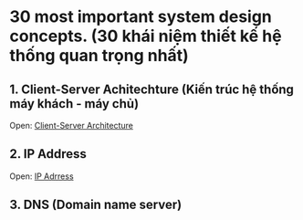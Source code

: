 # 30 most important system design concepts. (30 khái niệm thiết kế hệ thống quan trọng nhất)

## 1. Client-Server Achitechture (Kiến trúc hệ thống máy khách - máy chủ)

Open: [Client-Server Architecture](./2_client_server_architecture.md)

## 2. IP Address

Open: [IP Adrress](./3_ip_address.md)

## 3. DNS (Domain name server)

<!-- Link tutorial -->
 <!-- https://www.youtube.com/watch?v=s9Qh9fWeOAk -->
